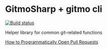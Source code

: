GitmoSharp + gitmo cli
==========

[![Build status](https://codecube-build.visualstudio.com/GitmoSharp/_apis/build/status/GitmoSharp-VS2017-Build)](https://codecube-build.visualstudio.com/GitmoSharp/_build/latest?definitionId=3)

Helper library for common git-related functions

[How to Programmatically Open Pull Requests](http://codecube.net/2018/10/programmatically-open-pull-request/)
